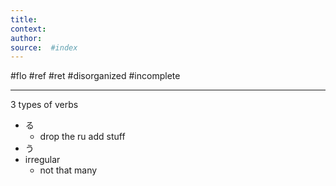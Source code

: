 ```yaml
---
title:   
context: 
author:  
source:  #index
---
```


#flo #ref #ret 
#disorganized #incomplete

---


3 types of verbs


- る　
	- drop the ru add stuff
- う　
- irregular 
	- not that many





























